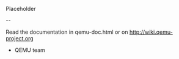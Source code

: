 
Placeholder


--

Read the documentation in qemu-doc.html or on http://wiki.qemu-project.org

- QEMU team
